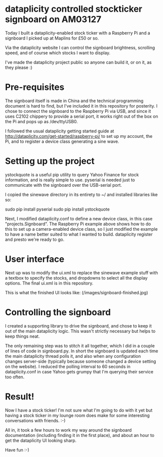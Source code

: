 dataplicity controlled stockticker signboard on AM03127
=======================================================

Today I built a dataplicity-enabled stock ticker with a Raspberry Pi and a signboard I picked up at Maplins for £50 or so.  

Via the dataplicity website I can control the signboard brightness, scrolling speed, and of course which stocks I want to display.  

I've made the dataplicity project public so anyone can build it, or on it, as they please :)

Pre-requisites
==============

The signboard itself is made in China and the technical programming document is hard to find, but I've included it in this repository for posterity.  I chose to connect the signboard to the Raspberry Pi via USB, and since it uses C2102 chippery to provide a serial port, it works right out of the box on the Pi and pops up as /dev/ttyUSB0.

I followed the usual dataplicity getting started guide at http://dataplicity.com/get-started/raspberry-pi/ to set up my account, the Pi, and to register a device class generating a sine wave.

Setting up the project
======================
ystockquote is a useful pip utility to query Yahoo Finance for stock information, and is really simple to use.  pyserial is needed just to communicate with the signboard over the USB-serial port.

I copied the sinewave directory in its entirety to ~/ and installed libraries like so:

  sudo pip install pyserial
  sudo pip install ystockquote

Next, I modified dataplicity.conf to define a new device class, in this case "projects.Signboard".  The Raspberry Pi example above shows how to do this to set up a camera-enabled device class, so I just modified the example to have a name better suited to what I wanted to build.  dataplicity register and presto we're ready to go.

User interface
==============
Next up was to modify the ui.xml to replace the sinewave example stuff with a textbox to specify the stocks, and dropdowns to select all the display options.  The final ui.xml is in this repository.

This is what the finished UI looks like:
(/images/signboard-finished.jpg)

Controlling the signboard
=========================
I created a supporting library to drive the signboard, and chose to keep it out of the main dataplicity logic.  This wasn't strictly necessary but helps to keep things neat.  

The only remaining step was to stitch it all together, which I did in a couple of lines of code in signboard.py.  In short the signboard is updated each time the main dataplicity thread polls it, and also when any configuration changes server-side (typically because someone changed a device setting on the website).  I reduced the polling interval to 60 seconds in dataplicity.conf in case Yahoo gets grumpy that I'm querying their service too often.

Result!
=======
Now I have a stock ticker!  I'm not sure what I'm going to do with it yet but having a stock ticker in my lounge room does make for some interesting conversations with friends. :-)

All in, it took a few hours to work my way around the signboard documentation (including finding it in the first place), and about an hour to get the dataplicity UI looking sharp.  

Have fun :-)
